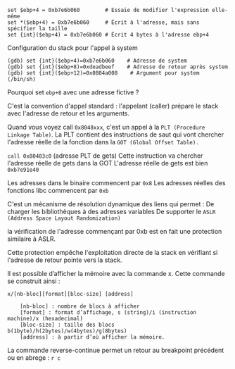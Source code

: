 ```
set $ebp+4 = 0xb7e6b060        # Essaie de modifier l'expression elle-même
set *($ebp+4) = 0xb7e6b060     # Écrit à l'adresse, mais sans spécifier la taille
set {int}($ebp+4) = 0xb7e6b060 # Écrit 4 bytes à l'adresse ebp+4
```

Configuration du stack pour l'appel à system
```
(gdb) set {int}($ebp+4)=0xb7e6b060    # Adresse de system
(gdb) set {int}($ebp+8)=0xdeadbeef    # Adresse de retour après system
(gdb) set {int}($ebp+12)=0x0804a008    # Argument pour system (/bin/sh)
```

Pourquoi set `ebp+8` avec une adresse fictive ?

C'est la convention d'appel standard : l'appelant (caller) prépare le stack avec l'adresse de retour et les arguments.

Quand vous voyez call `0x8048xxx`, c'est un appel à la `PLT (Procedure Linkage Table)`. La PLT contient des instructions de saut qui vont chercher l'adresse réelle de la fonction dans la `GOT (Global Offset Table).`

`call 0x80483c0` (adresse PLT de gets)
Cette instruction va chercher l'adresse réelle de gets dans la GOT
L'adresse réelle de gets est bien `0xb7e91e40`

Les adresses dans le binaire commencent par `0x8`
Les adresses réelles des fonctions libc commencent par `0xb`

C'est un mécanisme de résolution dynamique des liens qui permet :
De charger les bibliothèques à des adresses variables
De supporter le `ASLR (Address Space Layout Randomization)`

la vérification de l'adresse commençant par 0xb est en fait une protection similaire à ASLR.

Cette protection empêche l'exploitation directe de la stack en vérifiant si l'adresse de retour pointe vers la stack.

Il est possible d’afficher la mémoire avec la commande x. Cette commande se construit ainsi :
```
x/[nb-bloc][format][bloc-size] [address]

    [nb-bloc] : nombre de blocs à afficher
    [format] : format d’affichage, s (string)/i (instruction machine)/x (hexadecimal)
    [bloc-size] : taille des blocs b(1byte)/h(2bytes)/w(4bytes)/g(8bytes)
    [address] : à partir d’où afficher la mémoire.
```

La commande reverse-continue permet un retour au breakpoint précédent ou en abrege : `r c`